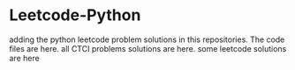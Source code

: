 # Leetcode-Python
adding the python leetcode problem solutions in this repositories. 
The code files are here.
all CTCI problems solutions are here.
some leetcode solutions are here











































































































































































































































































































































































































































































































































































































































































































































































































